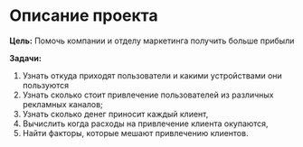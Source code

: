 # Описание проекта

**Цель:** Помочь компании и отделу маркетинга получить больше прибыли

**Задачи:** 
1. Узнать откуда приходят пользователи и какими устройствами они пользуются
2. Узнать сколько стоит привлечение пользователей из различных рекламных каналов;
3. Узнать сколько денег приносит каждый клиент,
4. Вычислить когда расходы на привлечение клиента окупаются,
5. Найти факторы, которые мешают привлечению клиентов.
